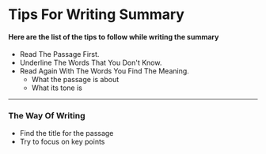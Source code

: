 # Tips For Writing Summary
#### Here are the list of the tips to follow while writing the summary
* Read The Passage First.
* Underline The Words That You Don't Know. 
* Read Again With The Words You Find The Meaning.
    * What the passage is  about
    * What its tone is 

	   
------
### The Way Of Writing 
* Find the title for the passage 
* Try to focus on key points

